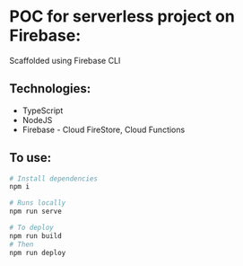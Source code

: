 # POC for serverless project on Firebase:

Scaffolded using Firebase CLI

## Technologies:

- TypeScript
- NodeJS
- Firebase - Cloud FireStore, Cloud Functions

## To use:

```bash
# Install dependencies
npm i

# Runs locally
npm run serve

# To deploy
npm run build
# Then
npm run deploy
```

